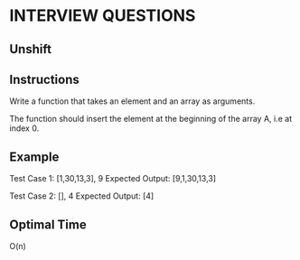 # INTERVIEW QUESTIONS

## Unshift

## Instructions
Write a function that takes an element and an array as arguments.

The function should insert the element at the beginning of the array A, i.e at index 0. 

## Example
Test Case 1:  [1,30,13,3], 9
Expected Output: [9,1,30,13,3]

Test Case 2:  [], 4
Expected Output: [4]

## Optimal Time
O(n)